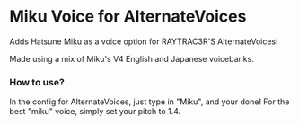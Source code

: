 # Miku Voice for AlternateVoices
Adds Hatsune Miku as a voice option for RAYTRAC3R'S AlternateVoices!

Made using a mix of Miku's V4 English and Japanese voicebanks.
### How to use?
In the config for AlternateVoices, just type in "Miku", and your done!
For the best "miku" voice, simply set your pitch to 1.4.


